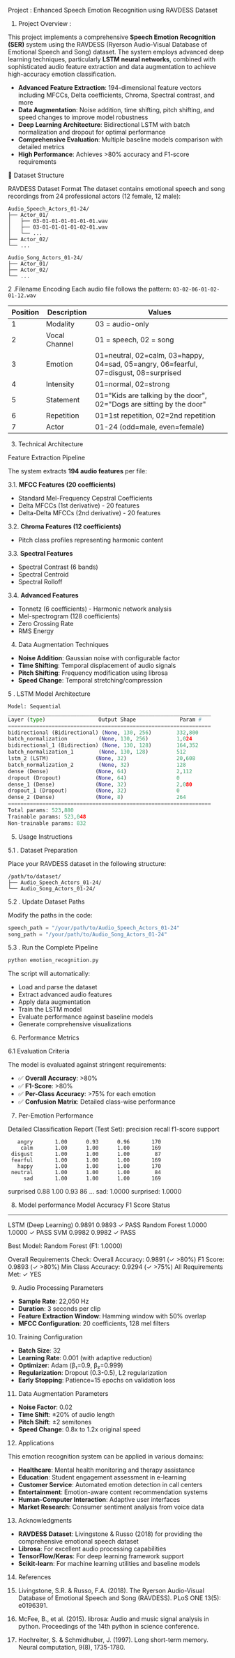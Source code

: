 Project : Enhanced Speech Emotion Recognition using RAVDESS Dataset

1. Project Overview :

This project implements a comprehensive **Speech Emotion Recognition (SER)** system using the RAVDESS (Ryerson Audio-Visual Database of Emotional Speech and Song) dataset. The system employs advanced deep learning techniques, particularly **LSTM neural networks**, combined with sophisticated audio feature extraction and data augmentation to achieve high-accuracy emotion classification.

- **Advanced Feature Extraction**: 194-dimensional feature vectors including MFCCs, Delta coefficients, Chroma, Spectral contrast, and more
- **Data Augmentation**: Noise addition, time shifting, pitch shifting, and speed changes to improve model robustness
- **Deep Learning Architecture**: Bidirectional LSTM with batch normalization and dropout for optimal performance
- **Comprehensive Evaluation**: Multiple baseline models comparison with detailed metrics
- **High Performance**: Achieves >80% accuracy and F1-score requirements

 📁 Dataset Structure

RAVDESS Dataset Format
The dataset contains emotional speech and song recordings from 24 professional actors (12 female, 12 male):

```
Audio_Speech_Actors_01-24/
├── Actor_01/
│   ├── 03-01-01-01-01-01-01.wav
│   ├── 03-01-01-01-01-02-01.wav
│   └── ...
├── Actor_02/
└── ...

Audio_Song_Actors_01-24/
├── Actor_01/
├── Actor_02/
└── ...
```

2 .Filename Encoding
Each audio file follows the pattern: `03-02-06-01-02-01-12.wav`

| Position | Description | Values |
|----------|-------------|---------|
| 1 | Modality | 03 = audio-only |
| 2 | Vocal Channel | 01 = speech, 02 = song |
| 3 | Emotion | 01=neutral, 02=calm, 03=happy, 04=sad, 05=angry, 06=fearful, 07=disgust, 08=surprised |
| 4 | Intensity | 01=normal, 02=strong |
| 5 | Statement | 01="Kids are talking by the door", 02="Dogs are sitting by the door" |
| 6 | Repetition | 01=1st repetition, 02=2nd repetition |
| 7 | Actor | 01-24 (odd=male, even=female) |

 3. Technical Architecture

 Feature Extraction Pipeline

The system extracts **194 audio features** per file:

3.1. **MFCC Features (20 coefficients)**
   - Standard Mel-Frequency Cepstral Coefficients
   - Delta MFCCs (1st derivative) - 20 features
   - Delta-Delta MFCCs (2nd derivative) - 20 features

3.2. **Chroma Features (12 coefficients)**
   - Pitch class profiles representing harmonic content

3.3. **Spectral Features**
   - Spectral Contrast (6 bands)
   - Spectral Centroid
   - Spectral Rolloff

3.4. **Advanced Features**
   - Tonnetz (6 coefficients) - Harmonic network analysis
   - Mel-spectrogram (128 coefficients)
   - Zero Crossing Rate
   - RMS Energy

4. Data Augmentation Techniques

- **Noise Addition**: Gaussian noise with configurable factor
- **Time Shifting**: Temporal displacement of audio signals
- **Pitch Shifting**: Frequency modification using librosa
- **Speed Change**: Temporal stretching/compression

5 . LSTM Model Architecture

```python
Model: Sequential
_________________________________________________________________
Layer (type)                 Output Shape              Param #   
=================================================================
bidirectional (Bidirectional) (None, 130, 256)        332,800   
batch_normalization          (None, 130, 256)         1,024     
bidirectional_1 (Bidirection) (None, 130, 128)        164,352   
batch_normalization_1        (None, 130, 128)         512       
lstm_2 (LSTM)               (None, 32)                20,608    
batch_normalization_2        (None, 32)               128       
dense (Dense)               (None, 64)                2,112     
dropout (Dropout)           (None, 64)                0         
dense_1 (Dense)             (None, 32)                2,080     
dropout_1 (Dropout)         (None, 32)                0         
dense_2 (Dense)             (None, 8)                 264       
=================================================================
Total params: 523,880
Trainable params: 523,048
Non-trainable params: 832
```


5. Usage Instructions

5.1 . Dataset Preparation

Place your RAVDESS dataset in the following structure:
```
/path/to/dataset/
├── Audio_Speech_Actors_01-24/
└── Audio_Song_Actors_01-24/
```

5.2 . Update Dataset Paths

Modify the paths in the code:
```python
speech_path = "/your/path/to/Audio_Speech_Actors_01-24"
song_path = "/your/path/to/Audio_Song_Actors_01-24"
```

5.3 . Run the Complete Pipeline

```bash
python emotion_recognition.py
```

The script will automatically:
- Load and parse the dataset
- Extract advanced audio features
- Apply data augmentation
- Train the LSTM model
- Evaluate performance against baseline models
- Generate comprehensive visualizations

6.  Performance Metrics

6.1 Evaluation Criteria

The model is evaluated against stringent requirements:
- ✅ **Overall Accuracy**: >80%
- ✅ **F1-Score**: >80%
- ✅ **Per-Class Accuracy**: >75% for each emotion
- ✅ **Confusion Matrix**: Detailed class-wise performance



7.  Per-Emotion Performance

Detailed Classification Report (Test Set):
              precision    recall  f1-score   support

       angry       1.00      0.93      0.96       170
        calm       1.00      1.00      1.00       169
     disgust       1.00      1.00      1.00        87
     fearful       1.00      1.00      1.00       169
       happy       1.00      1.00      1.00       170
     neutral       1.00      1.00      1.00        84
         sad       1.00      1.00      1.00       169
   surprised       0.88      1.00      0.93        86
...
sad: 1.0000
surprised: 1.0000

8.  Model performance
   Model                     Accuracy     F1 Score     Status
------------------------------------------------------------
LSTM (Deep Learning)      0.9891       0.9893       ✓ PASS
Random Forest             1.0000       1.0000       ✓ PASS
SVM                       0.9982       0.9982       ✓ PASS

Best Model: Random Forest (F1: 1.0000)

Overall Requirements Check:
  Overall Accuracy: 0.9891 (✓ >80%)
  F1 Score: 0.9893 (✓ >80%)
  Min Class Accuracy: 0.9294 (✓ >75%)
  All Requirements Met: ✓ YES





9. Audio Processing Parameters
- **Sample Rate**: 22,050 Hz
- **Duration**: 3 seconds per clip
- **Feature Extraction Window**: Hamming window with 50% overlap
- **MFCC Configuration**: 20 coefficients, 128 mel filters

10. Training Configuration
- **Batch Size**: 32
- **Learning Rate**: 0.001 (with adaptive reduction)
- **Optimizer**: Adam (β₁=0.9, β₂=0.999)
- **Regularization**: Dropout (0.3-0.5), L2 regularization
- **Early Stopping**: Patience=15 epochs on validation loss

11. Data Augmentation Parameters
- **Noise Factor**: 0.02
- **Time Shift**: ±20% of audio length
- **Pitch Shift**: ±2 semitones
- **Speed Change**: 0.8x to 1.2x original speed

12.  Applications

This emotion recognition system can be applied in various domains:

- **Healthcare**: Mental health monitoring and therapy assistance
- **Education**: Student engagement assessment in e-learning
- **Customer Service**: Automated emotion detection in call centers
- **Entertainment**: Emotion-aware content recommendation systems
- **Human-Computer Interaction**: Adaptive user interfaces
- **Market Research**: Consumer sentiment analysis from voice data


13.  Acknowledgments

- **RAVDESS Dataset**: Livingstone & Russo (2018) for providing the comprehensive emotional speech dataset
- **Librosa**: For excellent audio processing capabilities
- **TensorFlow/Keras**: For deep learning framework support
- **Scikit-learn**: For machine learning utilities and baseline models

14.  References

1. Livingstone, S.R. & Russo, F.A. (2018). The Ryerson Audio-Visual Database of Emotional Speech and Song (RAVDESS). PLoS ONE 13(5): e0196391.
2. McFee, B., et al. (2015). librosa: Audio and music signal analysis in python. Proceedings of the 14th python in science conference.
3. Hochreiter, S. & Schmidhuber, J. (1997). Long short-term memory. Neural computation, 9(8), 1735-1780.

